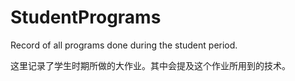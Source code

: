 # StudentPrograms
Record of all programs done during the student period.

这里记录了学生时期所做的大作业。其中会提及这个作业所用到的技术。
